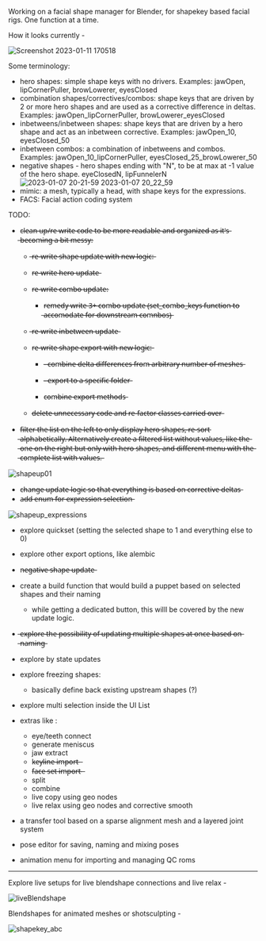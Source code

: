
Working on a facial shape manager for Blender, for shapekey based facial rigs. One function at a time.

How it looks currently - 

![Screenshot 2023-01-11 170518](https://user-images.githubusercontent.com/78473045/211716516-f7539112-1a9b-4993-ae52-7dfd3eb91ed0.png)

Some terminology:
- hero shapes: simple shape keys with no drivers. Examples: jawOpen, lipCornerPuller, browLowerer, eyesClosed
- combination shapes/correctives/combos: shape keys that are driven by 2 or more hero shapes and are used as a corrective difference in deltas. Examples: jawOpen_lipCornerPuller, browLowerer_eyesClosed
- inbetweens/inbetween shapes: shape keys that are driven by a hero shape and act as an inbetween corrective. Examples: jawOpen_10, eyesClosed_50
- inbetween combos: a combination of inbetweens and combos. Examples: jawOpen_10_lipCornerPuller, eyesClosed_25_browLowerer_50
- negative shapes - hero shapes ending with "N", to be at max at -1 value of the hero shape. eyeClosedN, lipFunnelerN
![2023-01-07 20-21-59 2023-01-07 20_22_59](https://user-images.githubusercontent.com/78473045/211139203-a56c54e6-b7f4-4b89-b072-b4e2fa69a3cc.gif)
- mimic: a mesh, typically a head, with shape keys for the expressions.
- FACS: Facial action coding system

TODO:
- c̶l̶e̶a̶n̶ ̶u̶p̶/̶r̶e̶ ̶w̶r̶i̶t̶e̶ ̶c̶o̶d̶e̶ ̶t̶o̶ ̶b̶e̶ ̶m̶o̶r̶e̶ ̶r̶e̶a̶d̶a̶b̶l̶e̶ ̶a̶n̶d̶ ̶o̶r̶g̶a̶n̶i̶z̶e̶d̶ ̶a̶s̶ ̶i̶t̶'̶s̶ ̶b̶e̶c̶o̶m̶i̶n̶g̶ ̶a̶ ̶b̶i̶t̶ ̶m̶e̶s̶s̶y̶:
  -  ̶r̶e̶-̶w̶r̶i̶t̶e̶ ̶s̶h̶a̶p̶e̶ ̶u̶p̶d̶a̶t̶e̶ ̶w̶i̶t̶h̶ ̶n̶e̶w̶ ̶l̶o̶g̶i̶c̶:̶
    - r̶e̶-̶w̶r̶i̶t̶e̶ ̶h̶e̶r̶o̶ ̶u̶p̶d̶a̶t̶e̶
    - r̶e̶-̶w̶r̶i̶t̶e̶ ̶c̶o̶m̶b̶o̶ ̶u̶p̶d̶a̶t̶e̶:
      - r̶e̶m̶e̶d̶y̶ ̶w̶r̶i̶t̶e̶ ̶3̶+̶ ̶c̶o̶m̶b̶o̶ ̶u̶p̶d̶a̶t̶e̶ ̶(̶s̶e̶t̶_̶c̶o̶m̶b̶o̶_̶k̶e̶y̶s̶ ̶f̶u̶n̶c̶t̶i̶o̶n̶ ̶t̶o̶ ̶a̶c̶c̶o̶m̶o̶d̶a̶t̶e̶ ̶f̶o̶r̶ ̶d̶o̶w̶n̶s̶t̶r̶e̶a̶m̶ ̶c̶o̶m̶n̶b̶o̶s̶)̶
    -  ̶r̶e̶-̶w̶r̶i̶t̶e̶ ̶i̶n̶b̶e̶t̶w̶e̶e̶n̶ ̶u̶p̶d̶a̶t̶e̶
  - r̶e̶-̶w̶r̶i̶t̶e̶ ̶s̶h̶a̶p̶e̶ ̶e̶x̶p̶o̶r̶t̶ ̶w̶i̶t̶h̶ ̶n̶e̶w̶ ̶l̶o̶g̶i̶c̶:̶
  
    - -̶ ̶c̶o̶m̶b̶i̶n̶e̶ ̶d̶e̶l̶t̶a̶ ̶d̶i̶f̶f̶e̶r̶e̶n̶c̶e̶s̶ ̶f̶r̶o̶m̶ ̶a̶r̶b̶i̶t̶r̶a̶r̶y̶ ̶n̶u̶m̶b̶e̶r̶ ̶o̶f̶ ̶m̶e̶s̶h̶e̶s̶
    
    - -̶ ̶e̶x̶p̶o̶r̶t̶ ̶t̶o̶ ̶a̶ ̶s̶p̶e̶c̶i̶f̶i̶c̶ ̶f̶o̶l̶d̶e̶r̶
    - c̶o̶m̶b̶i̶n̶e̶ ̶e̶x̶p̶o̶r̶t̶ ̶m̶e̶t̶h̶o̶d̶s̶
  - d̶e̶l̶e̶t̶e̶ ̶u̶n̶n̶e̶c̶e̶s̶s̶a̶r̶y̶ ̶c̶o̶d̶e̶ ̶a̶n̶d̶ ̶r̶e̶-̶f̶a̶c̶t̶o̶r̶ ̶c̶l̶a̶s̶s̶e̶s̶ ̶c̶a̶r̶r̶i̶e̶d̶ ̶o̶v̶e̶r̶
- f̶i̶l̶t̶e̶r̶ ̶t̶h̶e̶ ̶l̶i̶s̶t̶ ̶o̶n̶ ̶t̶h̶e̶ ̶l̶e̶f̶t̶ ̶t̶o̶ ̶o̶n̶l̶y̶ ̶d̶i̶s̶p̶l̶a̶y̶ ̶h̶e̶r̶o̶ ̶s̶h̶a̶p̶e̶s̶,̶ ̶r̶e̶-̶s̶o̶r̶t̶ ̶a̶l̶p̶h̶a̶b̶e̶t̶i̶c̶a̶l̶l̶y̶.̶ ̶A̶l̶t̶e̶r̶n̶a̶t̶i̶v̶e̶l̶y̶ ̶c̶r̶e̶a̶t̶e̶ ̶a̶ ̶f̶i̶l̶t̶e̶r̶e̶d̶ ̶l̶i̶s̶t̶ ̶w̶i̶t̶h̶o̶u̶t̶ ̶v̶a̶l̶u̶e̶s̶,̶ ̶l̶i̶k̶e̶ ̶t̶h̶e̶ ̶o̶n̶e̶ ̶o̶n̶ ̶t̶h̶e̶ ̶r̶i̶g̶h̶t̶ ̶b̶u̶t̶ ̶o̶n̶l̶y̶ ̶w̶i̶t̶h̶ ̶h̶e̶r̶o̶ ̶s̶h̶a̶p̶e̶s̶,̶ ̶a̶n̶d̶ ̶d̶i̶f̶f̶e̶r̶e̶n̶t̶ ̶m̶e̶n̶u̶ ̶w̶i̶t̶h̶ ̶t̶h̶e̶ ̶c̶o̶m̶p̶l̶e̶t̶e̶ ̶l̶i̶s̶t̶ ̶w̶i̶t̶h̶ ̶v̶a̶l̶u̶e̶s̶.̶

![shapeup01](https://user-images.githubusercontent.com/78473045/210918856-be2fe05d-e831-4429-96a8-45ca8ea02e98.gif)

- c̶h̶a̶n̶g̶e̶ ̶u̶p̶d̶a̶t̶e̶ ̶l̶o̶g̶i̶c̶ ̶s̶o̶ ̶t̶h̶a̶t̶ ̶e̶v̶e̶r̶y̶t̶h̶i̶n̶g̶ ̶i̶s̶ ̶b̶a̶s̶e̶d̶ ̶o̶n̶ ̶c̶o̶r̶r̶e̶c̶t̶i̶v̶e̶ ̶d̶e̶l̶t̶a̶s̶
- a̶d̶d̶ ̶e̶n̶u̶m̶ ̶f̶o̶r̶ ̶e̶x̶p̶r̶e̶s̶s̶i̶o̶n̶ ̶s̶e̶l̶e̶c̶t̶i̶o̶n̶

![shapeup_expressions](https://user-images.githubusercontent.com/78473045/211720255-a03fa9a3-76df-4ed1-a3a5-36a281b6443e.gif)

- explore quickset (setting the selected shape to 1 and everything else to 0)
- explore other export options, like alembic
- n̶e̶g̶a̶t̶i̶v̶e̶ ̶s̶h̶a̶p̶e̶ ̶u̶p̶d̶a̶t̶e̶
- create a build function that would build a puppet based on selected shapes and their naming
  - while getting a dedicated button, this willl be covered by the new update logic. 
-  ̶e̶x̶p̶l̶o̶r̶e̶ ̶t̶h̶e̶ ̶p̶o̶s̶s̶i̶b̶i̶l̶i̶t̶y̶ ̶o̶f̶ ̶u̶p̶d̶a̶t̶i̶n̶g̶ ̶m̶u̶l̶t̶i̶p̶l̶e̶ ̶s̶h̶a̶p̶e̶s̶ ̶a̶t̶ ̶o̶n̶c̶e̶ ̶b̶a̶s̶e̶d̶ ̶o̶n̶ ̶n̶a̶m̶i̶n̶g̶
- explore by state updates
- explore freezing shapes:
  - basically define back existing upstream shapes (?)
- explore multi selection inside the UI List

- extras like :
  - eye/teeth connect 
  - generate meniscus
  - jaw extract 
  - k̶e̶y̶l̶i̶n̶e̶ ̶i̶m̶p̶o̶r̶t̶ ̶
  - f̶a̶c̶e̶ ̶s̶e̶t̶ ̶i̶m̶p̶o̶r̶t̶ ̶ 
  - split
  - combine
  - live copy using geo nodes
  - live relax using geo nodes and corrective smooth
- a transfer tool based on a sparse alignment mesh and a layered joint system
- pose editor for saving, naming and mixing poses
- animation menu for importing and managing QC roms

-------
Explore live setups for live blendshape connections and live relax - 

![liveBlendshape](https://user-images.githubusercontent.com/78473045/210152813-fe2ffca1-45b8-44f8-ae6c-9140d43881d0.gif)

Blendshapes for animated meshes or shotsculpting - 

![shapekey_abc](https://user-images.githubusercontent.com/78473045/210639444-21e62837-ab66-46d4-a4b4-8f23a030f51d.gif)











